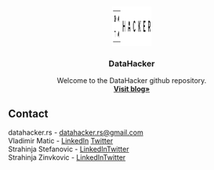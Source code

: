 <!-- PROJECT LOGO -->
<br />
<p align="center">
  <a href="http://datahacker.rs/">
    <img src="datahacker.png" alt="Logo" width="80" height="80">
  </a>

  <h3 align="center">DataHacker</h3>

  <p align="center">
    Welcome to the DataHacker github repository. 
    <br />
    <a href="http://datahacker.rs/"><strong>Visit blog»</strong></a>
    <br />
  </p>
</p>

<!-- CONTACT -->
## Contact
datahacker.rs - datahacker.rs@gmail.com <br />
Vladimir Matic - [LinkedIn](https://www.linkedin.com/in/vladimirmatic/) [Twitter](https://twitter.com/maticvl)<br />
Strahinja Stefanovic - [LinkedIn](https://www.linkedin.com/in/strahinja-stefanovic-047244175/)[Twitter](https://twitter.com/CaLeSS0)<br />
Strahinja Zinvkovic - [LinkedIn](https://www.linkedin.com/in/strahinja-zivkovic-1a1239167/)[Twitter](https://twitter.com/StrahinjaZivko7)<br />
